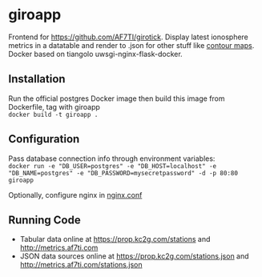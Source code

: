 # giroapp

Frontend for https://github.com/AF7TI/girotick. Display latest ionosphere metrics in a datatable and render to .json for other stuff like [contour maps](https://github.com/AF7TI/giroviz). Docker based on tiangolo uwsgi-nginx-flask-docker.

## Installation
Run the official postgres Docker image then build this image from Dockerfile, tag with giroapp   
    `docker build -t giroapp .`

## Configuration
Pass database connection info through environment variables:  
    `docker run -e "DB_USER=postgres" -e "DB_HOST=localhost" -e "DB_NAME=postgres" -e "DB_PASSWORD=mysecretpassword" -d -p 80:80 giroapp`
    
Optionally, configure nginx in [nginx.conf](app/nginx.conf)

## Running Code
- Tabular data online at https://prop.kc2g.com/stations and http://metrics.af7ti.com
- JSON data sources online at https://prop.kc2g.com/stations.json and http://metrics.af7ti.com/stations.json
